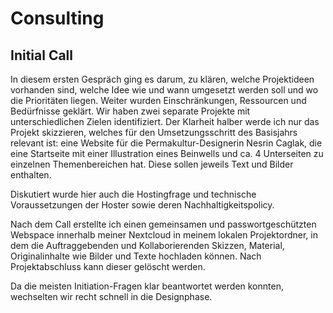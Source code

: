 # Consulting

## Initial Call

In diesem ersten Gespräch ging es darum, zu klären, welche Projektideen vorhanden sind, welche Idee wie und wann umgesetzt werden soll und wo die Prioritäten liegen. Weiter wurden Einschränkungen, Ressourcen und Bedürfnisse geklärt. Wir haben zwei separate Projekte mit unterschiedlichen Zielen identifiziert. Der Klarheit halber werde ich nur das Projekt skizzieren, welches für den Umsetzungsschritt des Basisjahrs relevant ist: eine Website für die Permakultur-Designerin Nesrin Caglak, die eine Startseite mit einer Illustration eines Beinwells und ca. 4 Unterseiten zu einzelnen Themenbereichen hat. Diese sollen jeweils Text und Bilder enthalten.

Diskutiert wurde hier auch die Hostingfrage und technische Voraussetzungen der Hoster sowie deren Nachhaltigkeitspolicy.

Nach dem Call erstellte ich einen gemeinsamen und passwortgeschützten Webspace innerhalb meiner Nextcloud in meinem lokalen Projektordner, in dem die Auftraggebenden und Kollaborierenden Skizzen, Material, Originalinhalte wie Bilder und Texte hochladen können. Nach Projektabschluss kann dieser gelöscht werden.

<c-text-block text="Dies sollte unbedingt als fester Bestandteil in den Workflow aufgenommen werden, da hierdurch das Nutzen von fraglicher und / oder zusätzlicher Software vermieden wird." type="succession"/>

Da die meisten Initiation-Fragen klar beantwortet werden konnten, wechselten wir recht schnell in die Designphase.

<c-text-block text="Wichtig wäre hier, eine Art Zusammenfassung zu erstellen, die im weiteren Verlauf des Projektes als Bestandsplan fungieren kann." type="idea"/>
